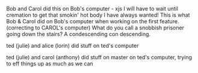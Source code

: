 Bob and Carol did this on Bob's computer - xjs
I will have to wait until cremation to get that smokin' hot body I have always wanted!
This is what Bob & Carol did on Bob's computer when working on the first feature. (correcting to CAROL's computer)
What do you call a snobbish prisoner going down the stairs? A condescending con descending.

ted (julie) and alice (lorin) did stuff on ted's computer

ted (julie) and carol (anthony) did stuff on master on ted's computer, trying to eff things up as much as we can
